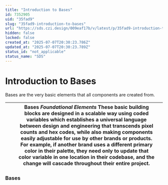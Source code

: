 ```yaml
---
title: "Introduction to Bases"
id: 7352905
uid: "35fad9"
slug: "35fad9-introduction-to-bases"
url: "https://sds.czi.design/009eaf17b/v/latest/p/35fad9-introduction-to-bases"
hidden: false
locked: false
created_at: "2025-07-07T20:30:23.786Z"
updated_at: "2025-07-07T20:30:23.789Z"
status_id: "not_applicable"
status_name: "SDS"
---
```


# Introduction to Bases

Bases are the very basic elements that all components are created from.

|  |   | **Bases** *Foundational Elements*  These basic building blocks are designed in a scalable way using coded variables which establishes a universal language between design and engineering that transcends pixel counts and hex codes, while also making components easily adjustable for use by other brands or products.  For example, if another brand uses a different primary color in their palette, they need only to update that color variable in one location in their codebase, and the change will cascade throughout their entire project. |   |
| --- | --- | --- | --- |

### Bases

